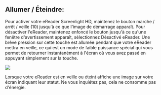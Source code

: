 ## Allumer / Éteindre:

Pour activer votre eReader Screenlight HD, maintenez le bouton marche / arrêt / veille (10) jusqu'à ce que l'image de démarrage apparaît. Pour désactiver l'eReader, maintenez enfoncé le bouton jusqu'à ce qu'une fenêtre d'avertissement apparaît, sélectionnez Désactivé eReader. Une brève pression sur cette touche est allumée pendant que votre eReader mettra en veille, ce qui est un mode de faible puissance spécial qui vous permet de retourner instantanément à l'écran où vous avez passé en appuyant simplement sur la touche.

![](http://static.energysistem.com/images/manuals/39225/569374303b9ac.jpg)

Lorsque votre eReader est en veille ou éteint affiche une image sur votre écran indiquant leur statut. Ne vous inquiétez pas, cela ne consomme pas d'énergie.
